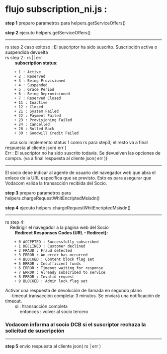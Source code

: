 # flujo subscription_ni.js :
**step 1** preparo parametros para helpers.getServiceOffers()

**step 2** ejecuto helpers.getServiceOffers() 
***
rs step 2  caso exitoso : El suscriptor ha sido suscrito. Suscripción activa o suspendida devuelta  
rs step 2 : rs || err  
&nbsp;&nbsp;&nbsp;&nbsp;&nbsp;&nbsp;&nbsp;&nbsp;**subscription status:**  

        + 1 : Active
        + 2 : Reserved
        + 3 : Being Provisioned
        + 4 : Suspended
        + 5 : Grace Period
        + 6 : Being Deprovisioned
        + 7 : Reserved Closed
        + 11 : Inactive
        + 12 : Closed
        + 21 : System Failed
        + 22 : Payment Failed
        + 23 : Provisioning Failed
        + 24 : Cancelled
        + 26 : Rolled Back
        + 30 : Goodwill Credit Failed

&nbsp;&nbsp;&nbsp;&nbsp;aca solo implemento status 1 como rs para step3, el resto va a final respuesta al cliente json( err )  
Err : El suscriptor no ha sido suscrito todavía. Se devuelven las opciones de compra. (va a final respuesta al cliente json( err ))
***
El socio debe indicar al agente de usuario del navegador web que abra el enlace de la URL específica que se previsto. Esto es para asegurar que Vodacom valida la transacción recibida del Socio.

**step 3** preparo parametros para helpers.chargeRequestWhitEncriptedMsisdn()

**step 4** ejecuto helpers.chargeRequestWhitEncriptedMsisdn()
***
rs step 4:  
&nbsp;&nbsp;&nbsp;&nbsp;Redirigir el navegador a la página web del Socio  
&nbsp;&nbsp;&nbsp;&nbsp;&nbsp;&nbsp;&nbsp;&nbsp;**Redirect Responses Codes (URL - Redirect):**

        + 0 ACCEPTED : Successfully subscribed
        + 1 DECLINED : Customer declined
        + 2 FRAUD : Fraud detected 
        + 3 ERROR : An error has occurred 
        + 4 BLOCKED : Content block flag set
        + 5 ERROR : Insufficient funds 
        + 6 ERROR : Timeout waiting for response 
        + 7 ERROR : Already subscribed to service 
        + 8 ERROR : Invalid request 
        + 9 BLOCKED : Admin lock flag set

Activar una respuesta de devolución de llamada en segundo plano  
&nbsp;&nbsp;&nbsp;&nbsp;-timeout transacción completa: 3 minutos. Se enviará una notificación de timeout.  
&nbsp;&nbsp;&nbsp;&nbsp;&nbsp;&nbsp;&nbsp;&nbsp;si : !transacción completa  
&nbsp;&nbsp;&nbsp;&nbsp;&nbsp;&nbsp;&nbsp;&nbsp;&nbsp;&nbsp;&nbsp;&nbsp;entonces : volver al socio tercero  

### Vodacom informa al socio DCB si el suscriptor rechaza la solicitud de suscripción
***
**step 5** envio respuesta al cliente json( rs | err )
